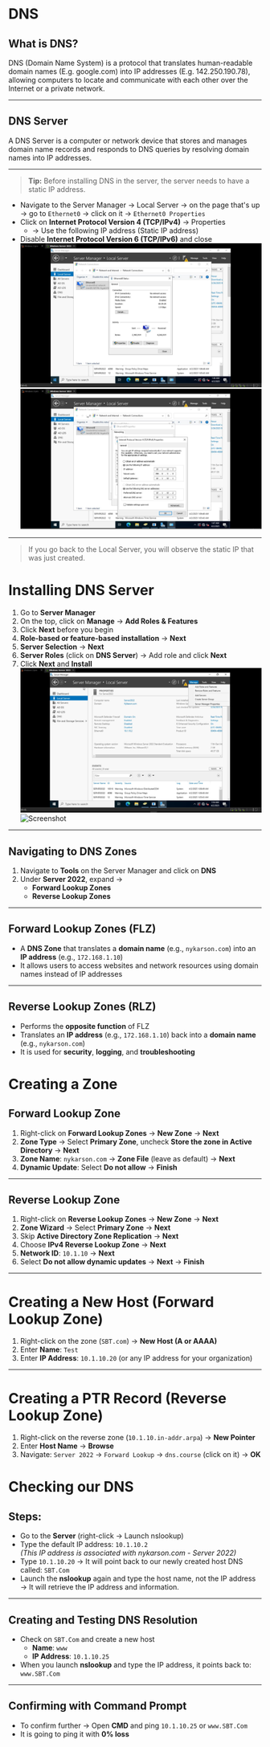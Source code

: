 # DNS

## What is DNS?

DNS (Domain Name System) is a protocol that translates human-readable domain names (E.g. google.com) into IP addresses (E.g. 142.250.190.78), allowing computers to locate and communicate with each other over the Internet or a private network.

---
## DNS Server

A DNS Server is a computer or network device that stores and manages domain name records and responds to DNS queries by resolving domain names into IP addresses.

---

> **Tip:** Before installing DNS in the server, the server needs to have a static IP address.

- Navigate to the Server Manager → Local Server → on the page that's up → go to `Ethernet0` → click on it → `Ethernet0 Properties`
- Click on **Internet Protocol Version 4 (TCP/IPv4)** → Properties
  - → Use the following IP address (Static IP address)
- Disable **Internet Protocol Version 6 (TCP/IPv6)** and close
![Screenshot](images/screenshot103.jpg)
![Screenshot](images/screenshot104.jpg)

---

> If you go back to the Local Server, you will observe the static IP that was just created.

# Installing DNS Server

1. Go to **Server Manager**  
2. On the top, click on **Manage** → **Add Roles & Features**  
3. Click **Next** before you begin  
4. **Role-based or feature-based installation** → **Next**  
5. **Server Selection** → **Next**  
6. **Server Roles** (click on **DNS Server**) → Add role and click **Next**  
7. Click **Next** and **Install**
![Screenshot](images/screenshot105.jpg)
![Screenshot](images/sct)

---

## Navigating to DNS Zones

1. Navigate to **Tools** on the Server Manager and click on **DNS**  
2. Under **Server 2022**, expand →  
   - **Forward Lookup Zones**  
   - **Reverse Lookup Zones**

---

## Forward Lookup Zones (FLZ)

- A **DNS Zone** that translates a **domain name** (e.g., `nykarson.com`) into an **IP address** (e.g., `172.168.1.10`)  
- It allows users to access websites and network resources using domain names instead of IP addresses

---
## Reverse Lookup Zones (RLZ)

- Performs the **opposite function** of FLZ  
- Translates an **IP address** (e.g., `172.168.1.10`) back into a **domain name** (e.g., `nykarson.com`)  
- It is used for **security**, **logging**, and **troubleshooting**

# Creating a Zone

## Forward Lookup Zone

1. Right-click on **Forward Lookup Zones** → **New Zone** → **Next**
2. **Zone Type** → Select **Primary Zone**, uncheck **Store the zone in Active Directory** → **Next**
3. **Zone Name**: `nykarson.com` → **Zone File** (leave as default) → **Next**
4. **Dynamic Update**: Select **Do not allow** → **Finish**

---

## Reverse Lookup Zone

1. Right-click on **Reverse Lookup Zones** → **New Zone** → **Next**
2. **Zone Wizard** → Select **Primary Zone** → **Next**
3. Skip **Active Directory Zone Replication** → **Next**
4. Choose **IPv4 Reverse Lookup Zone** → **Next**
5. **Network ID**: `10.1.10` → **Next**
6. Select **Do not allow dynamic updates** → **Next** → **Finish**

---

# Creating a New Host (Forward Lookup Zone)

1. Right-click on the zone (`SBT.com`) → **New Host (A or AAAA)**  
2. Enter **Name**: `Test`  
3. Enter **IP Address**: `10.1.10.20` (or any IP address for your organization)

---

# Creating a PTR Record (Reverse Lookup Zone)

1. Right-click on the reverse zone (`10.1.10.in-addr.arpa`) → **New Pointer**
2. Enter **Host Name** → **Browse**  
3. Navigate: `Server 2022` → `Forward Lookup` → `dns.course` (click on it) → **OK**

# Checking our DNS

## Steps:

- Go to the **Server** (right-click → Launch nslookup)
- Type the default IP address: `10.1.10.2`  
  *(This IP address is associated with nykarson.com - Server 2022)*
- Type `10.1.10.20` → It will point back to our newly created host DNS called: `SBT.Com`
- Launch the **nslookup** again and type the host name, not the IP address → It will retrieve the IP address and information.

---

## Creating and Testing DNS Resolution

- Check on `SBT.Com` and create a new host  
  - **Name**: `www`  
  - **IP Address**: `10.1.10.25`
- When you launch **nslookup** and type the IP address, it points back to: `www.SBT.Com`

---

## Confirming with Command Prompt

- To confirm further → Open **CMD** and ping `10.1.10.25` or `www.SBT.Com`  
- It is going to ping it with **0% loss**

